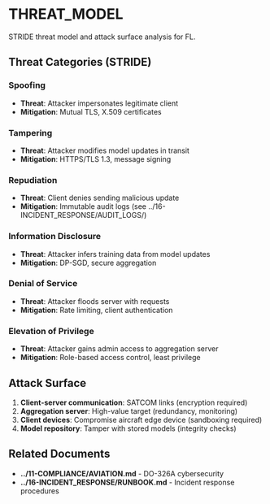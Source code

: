 # THREAT_MODEL

STRIDE threat model and attack surface analysis for FL.

## Threat Categories (STRIDE)

### Spoofing

- **Threat**: Attacker impersonates legitimate client
- **Mitigation**: Mutual TLS, X.509 certificates

### Tampering

- **Threat**: Attacker modifies model updates in transit
- **Mitigation**: HTTPS/TLS 1.3, message signing

### Repudiation

- **Threat**: Client denies sending malicious update
- **Mitigation**: Immutable audit logs (see ../16-INCIDENT_RESPONSE/AUDIT_LOGS/)

### Information Disclosure

- **Threat**: Attacker infers training data from model updates
- **Mitigation**: DP-SGD, secure aggregation

### Denial of Service

- **Threat**: Attacker floods server with requests
- **Mitigation**: Rate limiting, client authentication

### Elevation of Privilege

- **Threat**: Attacker gains admin access to aggregation server
- **Mitigation**: Role-based access control, least privilege

## Attack Surface

1. **Client-server communication**: SATCOM links (encryption required)
2. **Aggregation server**: High-value target (redundancy, monitoring)
3. **Client devices**: Compromise aircraft edge device (sandboxing required)
4. **Model repository**: Tamper with stored models (integrity checks)

## Related Documents

- **../11-COMPLIANCE/AVIATION.md** - DO-326A cybersecurity
- **../16-INCIDENT_RESPONSE/RUNBOOK.md** - Incident response procedures
